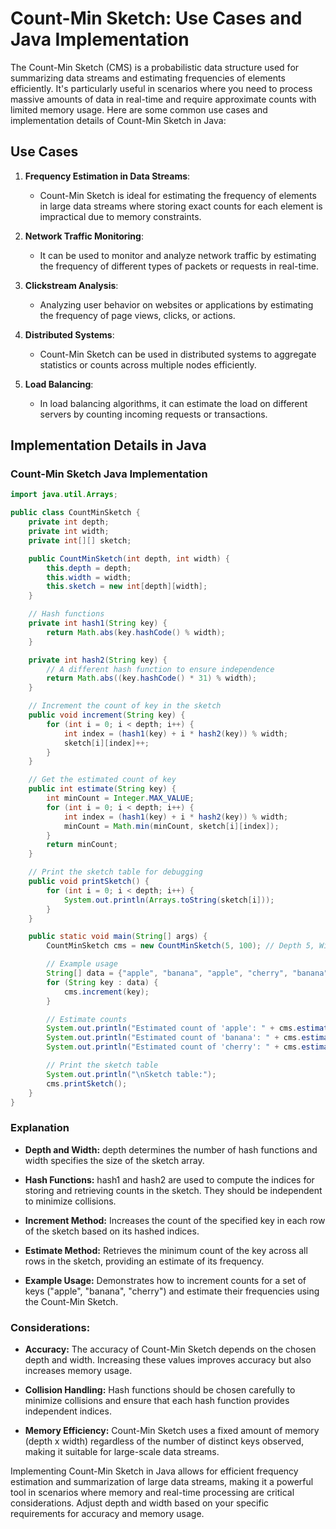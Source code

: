 # Count-Min Sketch: Use Cases and Java Implementation

The Count-Min Sketch (CMS) is a probabilistic data structure used for summarizing data streams and estimating frequencies of elements efficiently. It's particularly useful in scenarios where you need to process massive amounts of data in real-time and require approximate counts with limited memory usage. Here are some common use cases and implementation details of Count-Min Sketch in Java:

## Use Cases

1. **Frequency Estimation in Data Streams**:
   - Count-Min Sketch is ideal for estimating the frequency of elements in large data streams where storing exact counts for each element is impractical due to memory constraints.

2. **Network Traffic Monitoring**:
   - It can be used to monitor and analyze network traffic by estimating the frequency of different types of packets or requests in real-time.

3. **Clickstream Analysis**:
   - Analyzing user behavior on websites or applications by estimating the frequency of page views, clicks, or actions.

4. **Distributed Systems**:
   - Count-Min Sketch can be used in distributed systems to aggregate statistics or counts across multiple nodes efficiently.

5. **Load Balancing**:
   - In load balancing algorithms, it can estimate the load on different servers by counting incoming requests or transactions.

## Implementation Details in Java

### Count-Min Sketch Java Implementation

```java
import java.util.Arrays;

public class CountMinSketch {
    private int depth;
    private int width;
    private int[][] sketch;

    public CountMinSketch(int depth, int width) {
        this.depth = depth;
        this.width = width;
        this.sketch = new int[depth][width];
    }

    // Hash functions
    private int hash1(String key) {
        return Math.abs(key.hashCode() % width);
    }

    private int hash2(String key) {
        // A different hash function to ensure independence
        return Math.abs((key.hashCode() * 31) % width);
    }

    // Increment the count of key in the sketch
    public void increment(String key) {
        for (int i = 0; i < depth; i++) {
            int index = (hash1(key) + i * hash2(key)) % width;
            sketch[i][index]++;
        }
    }

    // Get the estimated count of key
    public int estimate(String key) {
        int minCount = Integer.MAX_VALUE;
        for (int i = 0; i < depth; i++) {
            int index = (hash1(key) + i * hash2(key)) % width;
            minCount = Math.min(minCount, sketch[i][index]);
        }
        return minCount;
    }

    // Print the sketch table for debugging
    public void printSketch() {
        for (int i = 0; i < depth; i++) {
            System.out.println(Arrays.toString(sketch[i]));
        }
    }

    public static void main(String[] args) {
        CountMinSketch cms = new CountMinSketch(5, 100); // Depth 5, Width 100

        // Example usage
        String[] data = {"apple", "banana", "apple", "cherry", "banana", "apple"};
        for (String key : data) {
            cms.increment(key);
        }

        // Estimate counts
        System.out.println("Estimated count of 'apple': " + cms.estimate("apple"));
        System.out.println("Estimated count of 'banana': " + cms.estimate("banana"));
        System.out.println("Estimated count of 'cherry': " + cms.estimate("cherry"));

        // Print the sketch table
        System.out.println("\nSketch table:");
        cms.printSketch();
    }
}
```

### Explanation

   - **Depth and Width:** depth determines the number of hash functions and width specifies the size of the sketch array.

   - **Hash Functions:** hash1 and hash2 are used to compute the indices for storing and retrieving counts in the sketch. They should be independent to minimize collisions.

   - **Increment Method:** Increases the count of the specified key in each row of the sketch based on its hashed indices.

   - **Estimate Method:** Retrieves the minimum count of the key across all rows in the sketch, providing an estimate of its frequency.

   - **Example Usage:** Demonstrates how to increment counts for a set of keys ("apple", "banana", "cherry") and estimate their frequencies using the Count-Min Sketch.

### Considerations:

   - **Accuracy:** The accuracy of Count-Min Sketch depends on the chosen depth and width. Increasing these values improves accuracy but also increases memory usage.

   - **Collision Handling:** Hash functions should be chosen carefully to minimize collisions and ensure that each hash function provides independent indices.

   - **Memory Efficiency:** Count-Min Sketch uses a fixed amount of memory (depth x width) regardless of the number of distinct keys observed, making it suitable for large-scale data streams.

Implementing Count-Min Sketch in Java allows for efficient frequency estimation and summarization of large data streams, making it a powerful tool in scenarios where memory and real-time processing are critical considerations.
Adjust depth and width based on your specific requirements for accuracy and memory usage.

